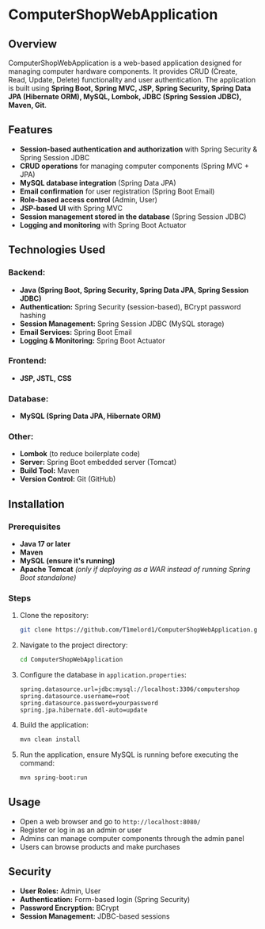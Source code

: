 # ComputerShopWebApplication

## Overview
ComputerShopWebApplication is a web-based application designed for managing computer hardware components. It provides CRUD (Create, Read, Update, Delete) functionality and user authentication. The application is built using **Spring Boot, Spring MVC, JSP, Spring Security, Spring Data JPA (Hibernate ORM), MySQL, Lombok, JDBC (Spring Session JDBC), Maven, Git**.

## Features
- **Session-based authentication and authorization** with Spring Security & Spring Session JDBC  
- **CRUD operations** for managing computer components (Spring MVC + JPA)  
- **MySQL database integration** (Spring Data JPA)  
- **Email confirmation** for user registration (Spring Boot Email)  
- **Role-based access control** (Admin, User)  
- **JSP-based UI** with Spring MVC  
- **Session management stored in the database** (Spring Session JDBC)  
- **Logging and monitoring** with Spring Boot Actuator  

## Technologies Used
### Backend:
- **Java (Spring Boot, Spring Security, Spring Data JPA, Spring Session JDBC)**
- **Authentication:** Spring Security (session-based), BCrypt password hashing  
- **Session Management:** Spring Session JDBC (MySQL storage)  
- **Email Services:** Spring Boot Email  
- **Logging & Monitoring:** Spring Boot Actuator  

### Frontend:
- **JSP, JSTL, CSS**  

### Database:
- **MySQL (Spring Data JPA, Hibernate ORM)**  

### Other:
- **Lombok** (to reduce boilerplate code)  
- **Server:** Spring Boot embedded server (Tomcat)  
- **Build Tool:** Maven  
- **Version Control:** Git (GitHub)  

## Installation
### Prerequisites
- **Java 17 or later**  
- **Maven**  
- **MySQL (ensure it's running)**  
- **Apache Tomcat** *(only if deploying as a WAR instead of running Spring Boot standalone)*  

### Steps
1. Clone the repository:
   ```sh
   git clone https://github.com/T1melord1/ComputerShopWebApplication.git
   ```
2. Navigate to the project directory:
   ```sh
   cd ComputerShopWebApplication
   ```
3. Configure the database in `application.properties`:
   ```properties
   spring.datasource.url=jdbc:mysql://localhost:3306/computershop
   spring.datasource.username=root
   spring.datasource.password=yourpassword
   spring.jpa.hibernate.ddl-auto=update
   ```
4. Build the application:
   ```sh
   mvn clean install
   ```
5. Run the application, ensure MySQL is running before executing the command:
   ```sh
   mvn spring-boot:run
   ```

## Usage
- Open a web browser and go to `http://localhost:8080/`
- Register or log in as an admin or user
- Admins can manage computer components through the admin panel
- Users can browse products and make purchases

## Security
- **User Roles:** Admin, User
- **Authentication:** Form-based login (Spring Security)
- **Password Encryption:** BCrypt
- **Session Management:** JDBC-based sessions



